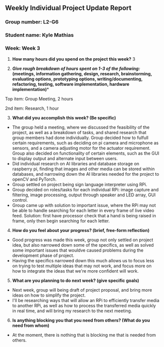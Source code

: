 ## Weekly Individual Project Update Report

### Group number: L2-G6

### Student name: Kyle Mathias

### Week: Week 3

1. **How many hours did you spend on the project this week?** 3

2. ***Give rough breakdown of hours spent on 1-3 of the following:* (meetings, information gathering, design, research, brainstorming, evaluating options, prototyping options, writing/documenting, refactoring, testing, software implementation, hardware implementation)***

Top item: Group Meeting, 2 hours

2nd item: Research, 1 hour

3. **What did you accomplish this week? (Be specific)**
  - The group held a meeting, where we discussed the feasibility of the project, as well as a breakdown of tasks, and shared research that group members had done individually. Group decided how to fulfull certain 
  requirements, such as deciding on pi camera and microphone as sensors, and a camera adjusting motor for the actuator requirement. Group also decided on functionality of certain elements, such as the GUI to display 
  output 
  and alternate input between users.
  - Did individual research on AI libraries and database storage on raspberry pi, finding that images and other media can be stored within databases, and narrowing down the AI libraries needed for the project to openCV 
  and PyTorch.
  - Group settled on project being sign language interpreter using RPi.
  - Group decided on roles/tasks for each individual RPi: image capture and filtering, image processing, output through speaker and LED array, GUI control.
  - Group came up with solution to important issue, where the RPi may not be able to handle searching for each letter in every frame of live video feed. Solution: first have processor check that a hand is being raised in 
  frame, only then begin searching for each letter.

4. **How do you feel about your progress? (brief, free-form reflection)**
  - Good progress was made this week, group not only settled on project idea, but also narrowed down some of the specifics, as well as solved some important issues that wouldve caused problems during the development phase 
  of project.
  - Having the specifics narrowed down this much allows us to focus less on trying to test multiple ideas that may not work, and focus more on how to integrate the ideas that we're more confident will work.

5. **What are you planning to do next week? (give specific goals)**
  - Next week, group will being draft of project proposal, and bring more ideas on how to simplify the project.
  - I'll be researching ways that will allow an RPi to efficiently transfer media to another RPi, as well as how to process the transferred media quickly in real time, and will bring my research to the next meeting. 
  
6. **Is anything blocking you that you need from others? (What do you need from whom)**
  - At the moment, there is nothing that is blocking me that is needed from others.
